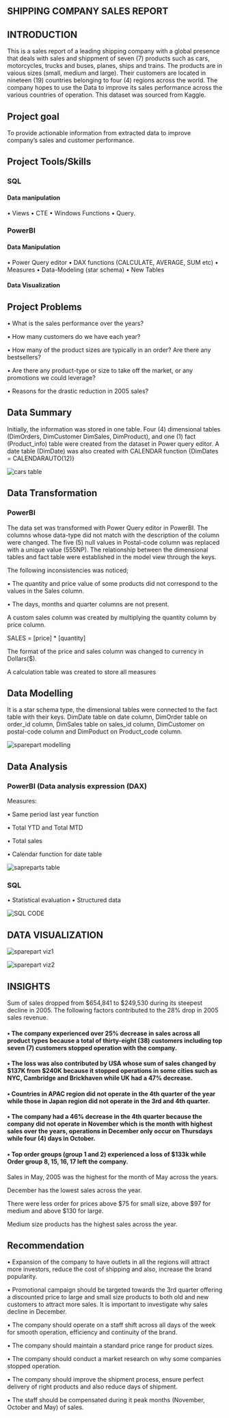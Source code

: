 ## SHIPPING COMPANY SALES REPORT
## INTRODUCTION
This is a sales report of a leading shipping company with a global presence that deals with sales and shippment of seven (7) products such as cars, motorcycles, trucks and buses, planes, ships and trains. The products are in vaious sizes (small, medium and large). Their customers are located in nineteen (19) countries belonging to four (4) regions across the world. The company hopes to use the Data to improve its sales performance across the various countries of operation. This dataset was sourced from Kaggle.

## Project goal
To provide actionable information from extracted data to improve company’s sales and customer performance.

## Project Tools/Skills
### SQL 
#### Data manipulation 
•	Views
•	CTE
•	Windows Functions
•	Query.
### PowerBI
#### Data Manipulation
•	Power Query editor
•	DAX functions (CALCULATE, AVERAGE, SUM etc)
•	Measures
•	Data-Modeling (star schema)
•	New Tables
#### Data Visualization

## Project Problems
•	What is the sales performance over the years?

•	How many customers do we have each year?

•	How many of the product sizes are typically in an order? Are there any bestsellers?

•	Are there any product-type or size to take off the market, or any promotions we could leverage?

•	Reasons for the drastic reduction in 2005 sales?
## Data Summary
Initially, the information was stored in one table. Four (4) dimensional tables (DimOrders, DimCustomer DimSales, DimProduct), and one (1) fact (Product_info) table were created from the dataset in Power query editor. 
A date table (DimDate) was also created with CALENDAR function {DimDates = CALENDARAUTO(12)}

![cars table](https://github.com/DeesAnalytics/Shipping-Agency/assets/124782621/e1eac500-bfce-4d7d-bc62-81f56e8d2bf6)

## Data Transformation
### PowerBI
The data set was transformed with Power Query editor in PowerBI. The columns whose data-type did not match with the description of the column were changed. The five (5) null values in Postal-code column was replaced with a unique value (555NP). The relationship between the dimensional tables and fact table were established in the model view through the keys.

The following inconsistencies was noticed;

•	The quantity and price value of some products did not correspond to the values in the Sales column.

•	The days, months and quarter columns are not present.

A custom sales column was created by multiplying the quantity column by price column.

SALES  = [price] * [quantity]

The format of the price and sales column was changed to currency in Dollars($).

A calculation table was created to store all measures


## Data Modelling
It is a star schema type, the dimensional tables were connected to the fact table with their keys. DimDate table on date column, DimOrder table on order_id column, DimSales table on sales_id column, DimCustomer on postal-code column and DimPoduct on Product_code column.

![sparepart modelling](https://github.com/DeesAnalytics/Shipping-Agency/assets/124782621/ee4385ff-ec96-4399-aebb-f19b8cc0ef82)

## Data Analysis
### PowerBI (Data analysis expression (DAX) 

Measures:

•	Same period last year function

•	Total YTD and Total MTD

•	Total sales

•	Calendar function for date table

![sapreparts table](https://github.com/DeesAnalytics/Shipping-Agency/assets/124782621/a796cf42-56a1-4838-9b75-b80f12c0ab11)

### SQL 
•	Statistical evaluation
•	Structured data


![SQL CODE](https://github.com/DeesAnalytics/Shipping-Agency/assets/124782621/f22a5952-e907-4a86-a6dc-20e9885ad2bc)

## DATA VISUALIZATION
![sparepart viz1](https://github.com/DeesAnalytics/Shipping-Agency/assets/124782621/7fe70957-9002-4655-9e22-99131e46b962)

![sparepart viz2](https://github.com/DeesAnalytics/Shipping-Agency/assets/124782621/e9499d92-cee0-4819-87f8-db0db72cdf5a)

## INSIGHTS

Sum of sales dropped from $654,841 to $249,530 during its steepest decline in 2005. The following factors contributed to the 28% drop in 2005 sales revenue.

#### •	The company experienced over 25% decrease in sales across all product types because a total of thirty-eight (38) customers including top seven (7) customers stopped operation with the company.
#### •	The loss was also contributed by USA whose sum of sales changed by $137K from $240K because it stopped operations in some cities such as NYC, Cambridge and Brickhaven while UK had a 47% decrease.
#### •	Countries in APAC region did not operate in the 4th quarter of the year while those in Japan region did not operate in the 3rd and 4th quarter.
#### •	The company had a 46% decrease in the 4th quarter because the company did not operate in November which is the month with highest sales over the years, operations in December only occur on Thursdays while four (4) days in October.
#### •	Top order groups (group 1 and 2) experienced a loss of $133k while Order group 8, 15, 16, 17  left the company.

Sales in May, 2005 was the highest for the month of May across the years.

December has the lowest sales across the year.

There were less order for prices above $75 for small size, above $97 for medium and above $130 for large.

Medium size products has the highest sales across the year.

## Recommendation

•	Expansion of the company to have outlets in all the regions will attract more investors, reduce the cost of shipping and also, increase the brand popularity.

•	Promotional campaign should be targeted towards the 3rd quarter offering a discounted price to large and small size products to both old and new customers to attract more sales. It is important to investigate why sales decline in December.

•	The company should operate on a staff shift across all days of the week for smooth operation, efficiency and continuity of the brand.

•	The company should maintain a standard price range for product sizes.

•	The company should conduct a market research on why some companies stopped operation.

•	The company should improve the shipment process, ensure perfect delivery of right products and also reduce days of shipment.

•	The staff should be compensated during it peak months (November, October and May) of sales.


